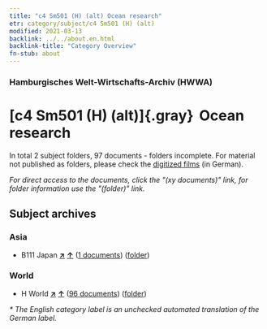 ```yaml
---
title: "c4 Sm501 (H) (alt) Ocean research"
etr: category/subject/c4 Sm501 (H) (alt)
modified: 2021-03-13
backlink: ../../about.en.html
backlink-title: "Category Overview"
fn-stub: about
---
```


### Hamburgisches Welt-Wirtschafts-Archiv (HWWA)
# [c4 Sm501 (H) (alt)]{.gray}&#8201; Ocean research&#160; 





In total 2 subject folders, 97 documents - folders incomplete.
For material not published as folders, please check the [digitized films](/film/h1_sh) (in German).

_For direct access to the documents, click the "(xy documents)" link, for folder information use the "(folder)" link._

## Subject archives



### Asia

- B111 Japan [**&nearr;**](../../../geo/i/141272/about.en.html "Japan (all folders)") [**&uarr;**](../../../geo/about.en.html#B111 "Country category system") (<a href="https://pm20.zbw.eu/dfgview/sh/141272,144208" title="about: Japan : Ocean research" target="_blank">1 documents</a>) ([folder](http://purl.org/pressemappe20/folder/sh/141272,144208))

### World

- H World [**&nearr;**](../../../geo/i/141728/about.en.html "World (all folders)") [**&uarr;**](../../../geo/about.en.html#H "Country category system") (<a href="https://pm20.zbw.eu/dfgview/sh/141728,144208" title="about: World : Ocean research" target="_blank">96 documents</a>) ([folder](http://purl.org/pressemappe20/folder/sh/141728,144208))


_* The English category label is an unchecked automated translation of the German label._


